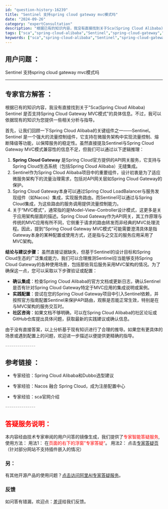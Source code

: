 ```yaml
---
id: "question-history-16239"
title: "Sentinel 支持spring cloud gateway mvc模式吗"
date: "2024-09-26"
category: "expertConsultation"
description: "根据已有的知识内容，我没有直接找到关于Sca(Spring Cloud Alibaba) Sentinel 是否支持Spring Cloud Gateway MVC模式的具体信息。不过，我可以依据现有的知识为您提供一些相关分析与指导。首先，让我们回顾一下Spring Cloud Alibaba的关键"
tags: ["sca","spring-cloud-alibaba","Sentinel","spring-cloud-gateway","mvc","支持","模式"]
keywords: ["sca","spring-cloud-alibaba","Sentinel","spring-cloud-gateway","mvc","支持","模式"]
---
```


## 用户问题 ： 
 Sentinel 支持spring cloud gateway mvc模式吗  

---------------
## 专家官方解答 ：

根据已有的知识内容，我没有直接找到关于"Sca(Spring Cloud Alibaba) Sentinel 是否支持Spring Cloud Gateway MVC模式"的具体信息。不过，我可以依据现有的知识为您提供一些相关分析与指导。

首先，让我们回顾一下Spring Cloud Alibaba的关键组件之一——Sentinel。Sentinel 是一个强大的流量控制组件，它支持在微服务架构中实现流量控制、熔断降级等功能，以保障服务的稳定性。虽然直接提及Sentinel与Spring Cloud Gateway MVC模式兼容性的信息不足，但我们可以通过以下逻辑推理：

1. **Spring Cloud Gateway** 是Spring Cloud官方提供的API网关服务，它支持与Spring Cloud生态系统（包括Spring Cloud Alibaba）无缝集成。
2. Sentinel作为Spring Cloud Alibaba项目中的重要组件，设计初衷是为了适应微服务架构下的流量治理需求，包括对API网关层如Spring Cloud Gateway的保护。
3. Spring Cloud Gateway本身可以通过Spring Cloud LoadBalancer与服务发现组件（如Nacos）集成，实现服务路由。而Sentinel可以通过与Spring Cloud集成，为这些路由的服务调用提供流量控制能力。
4. 关于“MVC模式”，通常指的是Model-View-Controller设计模式，这更多是关于应用架构层面的描述。Spring Cloud Gateway作为API网关，其工作原理与传统的MVC应用有所不同，它侧重于请求的路由转发而非经典的MVC处理流程。因此，提到“Spring Cloud Gateway MVC模式”可能需要澄清具体是指Gateway本身的某种配置或使用方式，还是指与之交互的服务应用采用了MVC架构。

**结论与建议步骤：**
虽然直接证据缺失，但基于Sentinel的设计目标和Spring Cloud生态的广泛集成能力，我们可以合理推测Sentinel应当能够支持Spring Cloud Gateway的各种使用场景，包括那些背后服务采用MVC架构的情况。为了确保这一点，您可以采取以下步骤验证或配置：

- **确认集成**：检查Spring Cloud Alibaba的官方文档或更新日志，确认Sentinel是否有针对Spring Cloud Gateway特定于MVC应用的集成说明或案例。
- **实践配置**：尝试在您的Spring Cloud Gateway项目中引入Sentinel依赖，并按照官方指南配置Sentinel来保护API路由，观察是否能正常生效，特别是在与MVC架构的服务交互时。
- **社区咨询**：如果文档不够明确，可以在Spring Cloud Alibaba的社区论坛或GitHub仓库提出具体问题，获取最新的实践建议或确认信息。

由于没有直接答案，以上分析基于现有知识进行了合理的推导。如果您有更具体的场景或遇到配置上的问题，欢迎进一步描述以便提供更精确的指导。


<font color="#949494">---------------</font> 


## 参考链接 ：

* 专家经验：Spring Cloud Alibaba和Dubbo选型建议 
 
 * 专家经验：Nacos 融合 Spring Cloud，成为注册配置中心 
 
 * 专家经验：sca官网介绍 


 <font color="#949494">---------------</font> 
 


## <font color="#FF0000">答疑服务说明：</font> 

本内容经由技术专家审阅的用户问答的镜像生成，我们提供了<font color="#FF0000">专家智能答疑服务</font>,使用方法：
用法1： 在<font color="#FF0000">页面的右下的浮窗”专家答疑“</font>。
用法2： 点击[专家答疑页](https://answer.opensource.alibaba.com/docs/intro)（针对部分网站不支持插件嵌入的情况）
### 另：


有其他开源产品的使用问题？[点击访问阿里AI专家答疑服务](https://answer.opensource.alibaba.com/docs/intro)。
### 反馈
如问答有错漏，欢迎点：[差评](https://ai.nacos.io/user/feedbackByEnhancerGradePOJOID?enhancerGradePOJOId=16252)给我们反馈。
